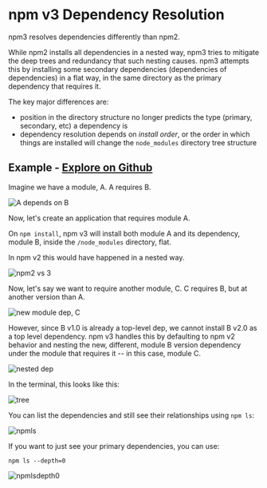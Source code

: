 <!--
title: 03 - npm v3
featured: true
-->

# npm v3 Dependency Resolution

npm3 resolves dependencies differently than npm2. 

While npm2 installs all dependencies in a nested way, npm3 tries to
mitigate the deep trees and redundancy that such nesting causes. npm3
attempts this by installing some secondary dependencies (dependencies
of dependencies) in a flat way, in the same directory as the primary
dependency that requires it.

The key major differences are: 

  - position in the directory structure no longer predicts the type
    (primary, secondary, etc) a dependency is
  - dependency resolution depends on *install order*, or the order
    in which things are installed will change the `node_modules`
    directory tree structure 

## Example - <a class="button" href="https://github.com/ashleygwilliams/npm-sandbox/tree/master/npm3/example1">Explore on Github</a>

Imagine we have a module, A. A requires B.

![A depends on B](/images/npm3deps1.png)

Now, let's create an application that requires module A.

On `npm install`, npm v3 will install both module A and its
dependency, module B, inside the `/node_modules` directory, flat.

In npm v2 this would have happened in a nested way.

![npm2 vs 3](/images/npm3deps2.png)

Now, let's say we want to require another module, C. C requires B,
but at another version than A.

![new module dep, C](/images/npm3deps3.png)

However, since B v1.0 is already a top-level dep, we cannot install
B v2.0 as a top level dependency. npm v3 handles this by defaulting
to npm v2 behavior and nesting the new, different, module B version
dependency under the module that requires it -- in this case, module C.

![nested dep](/images/npm3deps4.png)

In the terminal, this looks like this:

![tree](/images/tree.png)

You can list the dependencies and still see their relationships using
`npm ls`:

![npmls](/images/npmls.png)

If you want to just see your primary dependencies, you can use:

```
npm ls --depth=0
```

![npmlsdepth0](/images/npmlsdepth0.png)
